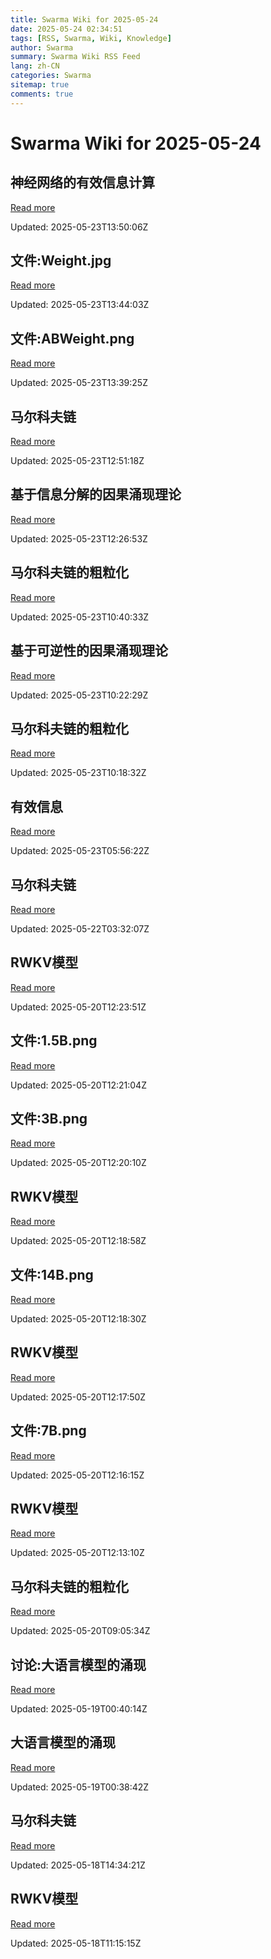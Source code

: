```yaml
---
title: Swarma Wiki for 2025-05-24
date: 2025-05-24 02:34:51
tags: [RSS, Swarma, Wiki, Knowledge]
author: Swarma
summary: Swarma Wiki RSS Feed
lang: zh-CN
categories: Swarma
sitemap: true
comments: true
---
```


# Swarma Wiki for 2025-05-24

## 神经网络的有效信息计算
[Read more](https://wiki.swarma.org/index.php?title=%E7%A5%9E%E7%BB%8F%E7%BD%91%E7%BB%9C%E7%9A%84%E6%9C%89%E6%95%88%E4%BF%A1%E6%81%AF%E8%AE%A1%E7%AE%97&diff=44090&oldid=43860)

Updated: 2025-05-23T13:50:06Z

## 文件:Weight.jpg
[Read more](https://wiki.swarma.org/index.php?title=%E6%96%87%E4%BB%B6:Weight.jpg&diff=44088&oldid=0)

Updated: 2025-05-23T13:44:03Z

## 文件:ABWeight.png
[Read more](https://wiki.swarma.org/index.php?title=%E6%96%87%E4%BB%B6:ABWeight.png&diff=44087&oldid=0)

Updated: 2025-05-23T13:39:25Z

## 马尔科夫链
[Read more](https://wiki.swarma.org/index.php?title=%E9%A9%AC%E5%B0%94%E7%A7%91%E5%A4%AB%E9%93%BE&diff=44086&oldid=44069)

Updated: 2025-05-23T12:51:18Z

## 基于信息分解的因果涌现理论
[Read more](https://wiki.swarma.org/index.php?title=%E5%9F%BA%E4%BA%8E%E4%BF%A1%E6%81%AF%E5%88%86%E8%A7%A3%E7%9A%84%E5%9B%A0%E6%9E%9C%E6%B6%8C%E7%8E%B0%E7%90%86%E8%AE%BA&diff=44085&oldid=43645)

Updated: 2025-05-23T12:26:53Z

## 马尔科夫链的粗粒化
[Read more](https://wiki.swarma.org/index.php?title=%E9%A9%AC%E5%B0%94%E7%A7%91%E5%A4%AB%E9%93%BE%E7%9A%84%E7%B2%97%E7%B2%92%E5%8C%96&diff=44084&oldid=44080)

Updated: 2025-05-23T10:40:33Z

## 基于可逆性的因果涌现理论
[Read more](https://wiki.swarma.org/index.php?title=%E5%9F%BA%E4%BA%8E%E5%8F%AF%E9%80%86%E6%80%A7%E7%9A%84%E5%9B%A0%E6%9E%9C%E6%B6%8C%E7%8E%B0%E7%90%86%E8%AE%BA&diff=44081&oldid=44004)

Updated: 2025-05-23T10:22:29Z

## 马尔科夫链的粗粒化
[Read more](https://wiki.swarma.org/index.php?title=%E9%A9%AC%E5%B0%94%E7%A7%91%E5%A4%AB%E9%93%BE%E7%9A%84%E7%B2%97%E7%B2%92%E5%8C%96&diff=44080&oldid=44047)

Updated: 2025-05-23T10:18:32Z

## 有效信息
[Read more](https://wiki.swarma.org/index.php?title=%E6%9C%89%E6%95%88%E4%BF%A1%E6%81%AF&diff=44071&oldid=40662)

Updated: 2025-05-23T05:56:22Z

## 马尔科夫链
[Read more](https://wiki.swarma.org/index.php?title=%E9%A9%AC%E5%B0%94%E7%A7%91%E5%A4%AB%E9%93%BE&diff=44069&oldid=44043)

Updated: 2025-05-22T03:32:07Z

## RWKV模型
[Read more](https://wiki.swarma.org/index.php?title=RWKV%E6%A8%A1%E5%9E%8B&diff=44063&oldid=44056)

Updated: 2025-05-20T12:23:51Z

## 文件:1.5B.png
[Read more](https://wiki.swarma.org/index.php?title=%E6%96%87%E4%BB%B6:1.5B.png&diff=44058&oldid=0)

Updated: 2025-05-20T12:21:04Z

## 文件:3B.png
[Read more](https://wiki.swarma.org/index.php?title=%E6%96%87%E4%BB%B6:3B.png&diff=44057&oldid=0)

Updated: 2025-05-20T12:20:10Z

## RWKV模型
[Read more](https://wiki.swarma.org/index.php?title=RWKV%E6%A8%A1%E5%9E%8B&diff=44056&oldid=44054)

Updated: 2025-05-20T12:18:58Z

## 文件:14B.png
[Read more](https://wiki.swarma.org/index.php?title=%E6%96%87%E4%BB%B6:14B.png&diff=44055&oldid=0)

Updated: 2025-05-20T12:18:30Z

## RWKV模型
[Read more](https://wiki.swarma.org/index.php?title=RWKV%E6%A8%A1%E5%9E%8B&diff=44054&oldid=44051)

Updated: 2025-05-20T12:17:50Z

## 文件:7B.png
[Read more](https://wiki.swarma.org/index.php?title=%E6%96%87%E4%BB%B6:7B.png&diff=44052&oldid=0)

Updated: 2025-05-20T12:16:15Z

## RWKV模型
[Read more](https://wiki.swarma.org/index.php?title=RWKV%E6%A8%A1%E5%9E%8B&diff=44051&oldid=44042)

Updated: 2025-05-20T12:13:10Z

## 马尔科夫链的粗粒化
[Read more](https://wiki.swarma.org/index.php?title=%E9%A9%AC%E5%B0%94%E7%A7%91%E5%A4%AB%E9%93%BE%E7%9A%84%E7%B2%97%E7%B2%92%E5%8C%96&diff=44047&oldid=43778)

Updated: 2025-05-20T09:05:34Z

## 讨论:大语言模型的涌现
[Read more](https://wiki.swarma.org/index.php?title=%E8%AE%A8%E8%AE%BA:%E5%A4%A7%E8%AF%AD%E8%A8%80%E6%A8%A1%E5%9E%8B%E7%9A%84%E6%B6%8C%E7%8E%B0&diff=44046&oldid=43776)

Updated: 2025-05-19T00:40:14Z

## 大语言模型的涌现
[Read more](https://wiki.swarma.org/index.php?title=%E5%A4%A7%E8%AF%AD%E8%A8%80%E6%A8%A1%E5%9E%8B%E7%9A%84%E6%B6%8C%E7%8E%B0&diff=44044&oldid=43787)

Updated: 2025-05-19T00:38:42Z

## 马尔科夫链
[Read more](https://wiki.swarma.org/index.php?title=%E9%A9%AC%E5%B0%94%E7%A7%91%E5%A4%AB%E9%93%BE&diff=44043&oldid=43942)

Updated: 2025-05-18T14:34:21Z

## RWKV模型
[Read more](https://wiki.swarma.org/index.php?title=RWKV%E6%A8%A1%E5%9E%8B&diff=44042&oldid=44040)

Updated: 2025-05-18T11:15:15Z

